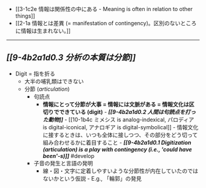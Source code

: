 - [[3-1c2e 情報は関係性の中にある - Meaning is often in relation to other things]]
- [[2-1a 情報とは差異 (= manifestation of contingency)。区別のないところに情報は生まれない。]]
---
***[[9-4b2a1d0.3 分析の本質は分節]]***
---
- Digit = 指を折る
  - 大半の哺乳類はできない
  - 分節 (*articulation*)
    - 句読点
      - **情報にとって分節が大事 = 情報には文脈がある = 情報文化は区切りでできている (digit)** 
				- ***[[9-4b2a1d0.2 人間は句読点を打った動物]]***
				- [[10-1b4c ミメシス is analog-indexical, パロディア is digital-iconical, アナロギア is digital-symbolical]]
				- 情報文化に接するときは、いつも全体に接しつつ、その部分をどう切って組み合わせるかに着目すること
					- ***[[9-4b2a1d0.1 Digitization (articulation) is a play with contingency (i.e., 'could have been'-s)]]*** #develop 
    - 子音の発生と言語の発明
      - 線・図・文字に定着しやすいような分節性が内在していたのではないかという仮説
				- E.g., 「輪郭」の発見